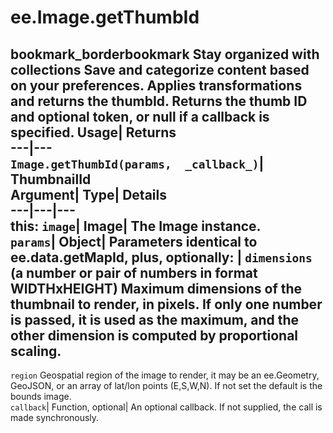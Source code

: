  
#  ee.Image.getThumbId 
bookmark_borderbookmark Stay organized with collections  Save and categorize content based on your preferences.
Applies transformations and returns the thumbId. 
Returns the thumb ID and optional token, or null if a callback is specified.
Usage| Returns  
---|---  
`Image.getThumbId(params,  _callback_)`| ThumbnailId  
Argument| Type| Details  
---|---|---  
this: `image`| Image| The Image instance.  
`params`| Object| Parameters identical to ee.data.getMapId, plus, optionally:  | ` dimensions ` (a number or pair of numbers in format WIDTHxHEIGHT) Maximum dimensions of the thumbnail to render, in pixels. If only one number is passed, it is used as the maximum, and the other dimension is computed by proportional scaling.  
---  
` region ` Geospatial region of the image to render, it may be an ee.Geometry, GeoJSON, or an array of lat/lon points (E,S,W,N). If not set the default is the bounds image.  
`callback`| Function, optional| An optional callback. If not supplied, the call is made synchronously.  
